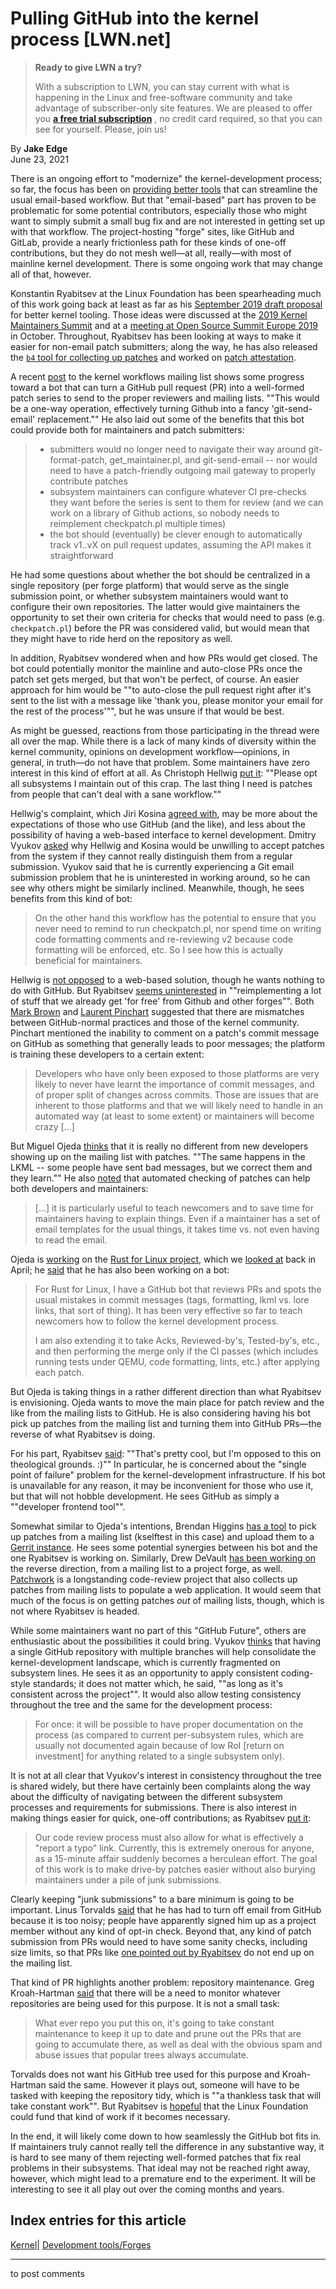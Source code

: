 # Pulling GitHub into the kernel process [LWN.net]

> **Ready to give LWN a try?**
> 
> With a subscription to LWN, you can stay current with what is happening in the Linux and free-software community and take advantage of subscriber-only site features. We are pleased to offer you **[a free trial subscription](https://lwn.net/Promo/nst-trial/claim)** , no credit card required, so that you can see for yourself. Please, join us! 

By **Jake Edge**  
June 23, 2021 

There is an ongoing effort to "modernize" the kernel-development process; so far, the focus has been on [providing better tools](/Articles/811528/) that can streamline the usual email-based workflow. But that "email-based" part has proven to be problematic for some potential contributors, especially those who might want to simply submit a small bug fix and are not interested in getting set up with that workflow. The project-hosting "forge" sites, like GitHub and GitLab, provide a nearly frictionless path for these kinds of one-off contributions, but they do not mesh well—at all, really—with most of mainline kernel development. There is some ongoing work that may change all of that, however. 

Konstantin Ryabitsev at the Linux Foundation has been spearheading much of this work going back at least as far as his [September 2019 draft proposal](/ml/ksummit-discuss/20190912120602.GC29277@pure.paranoia.local/) for better kernel tooling. Those ideas were discussed at the [2019 Kernel Maintainers Summit](/Articles/799134/) and at a [meeting at Open Source Summit Europe 2019](/Articles/803619/) in October. Throughout, Ryabitsev has been looking at ways to make it easier for non-email patch submitters; along the way, he has also released the [`b4` tool for collecting up patches](https://people.kernel.org/monsieuricon/introducing-b4-and-patch-attestation) and worked on [patch attestation](/Articles/813646/). 

A recent [post](/ml/workflows/20210616171813.bwvu6mtl4ltotf7p@nitro.local/) to the kernel workflows mailing list shows some progress toward a bot that can turn a GitHub pull request (PR) into a well-formed patch series to send to the proper reviewers and mailing lists. ""This would be a one-way operation, effectively turning Github into a fancy 'git-send-email' replacement."" He also laid out some of the benefits that this bot could provide both for maintainers and patch submitters: 

>   * submitters would no longer need to navigate their way around git-format-patch, get_maintainer.pl, and git-send-email -- nor would need to have a patch-friendly outgoing mail gateway to properly contribute patches 
>   * subsystem maintainers can configure whatever CI pre-checks they want before the series is sent to them for review (and we can work on a library of Github actions, so nobody needs to reimplement checkpatch.pl multiple times) 
>   * the bot should (eventually) be clever enough to automatically track v1..vX on pull request updates, assuming the API makes it straightforward 
> 


He had some questions about whether the bot should be centralized in a single repository (per forge platform) that would serve as the single submission point, or whether subsystem maintainers would want to configure their own repositories. The latter would give maintainers the opportunity to set their own criteria for checks that would need to pass (e.g. `checkpatch.pl`) before the PR was considered valid, but would mean that they might have to ride herd on the repository as well. 

In addition, Ryabitsev wondered when and how PRs would get closed. The bot could potentially monitor the mainline and auto-close PRs once the patch set gets merged, but that won't be perfect, of course. An easier approach for him would be ""to auto-close the pull request right after it's sent to the list with a message like 'thank you, please monitor your email for the rest of the process'"", but he was unsure if that would be best. 

As might be guessed, reactions from those participating in the thread were all over the map. While there is a lack of many kinds of diversity within the kernel community, opinions on development workflow—opinions, in general, in truth—do not have that problem. Some maintainers have zero interest in this kind of effort at all. As Christoph Hellwig [put it](/ml/workflows/YMsGoI0UdbmUebhX@infradead.org/): ""Please opt all subsystems I maintain out of this crap. The last thing I need is patches from people that can't deal with a sane workflow."" 

Hellwig's complaint, which Jiri Kosina [agreed with](/ml/workflows/nycvar.YFH.7.76.2106171031220.18969@cbobk.fhfr.pm/), may be more about the expectations of those who use GitHub (and the like), and less about the possibility of having a web-based interface to kernel development. Dmitry Vyukov [asked](/ml/workflows/CACT4Y+YoHYCKaLdZFSLqKsMz1j72i=k12FVpmSo-OyB7rCorsw@mail.gmail.com/) why Hellwig and Kosina would be unwilling to accept patches from the system if they cannot really distinguish them from a regular submission. Vyukov said that he is currently experiencing a Git email submission problem that he is uninterested in working around, so he can see why others might be similarly inclined. Meanwhile, though, he sees benefits from this kind of bot: 

> On the other hand this workflow has the potential to ensure that you never need to remind to run checkpatch.pl, nor spend time on writing code formatting comments and re-reviewing v2 because code formatting will be enforced, etc. So I see how this is actually beneficial for maintainers. 

Hellwig is [not opposed](/ml/workflows/YMsfXuykH6z0ZbpM@infradead.org/) to a web-based solution, though he wants nothing to do with GitHub. But Ryabitsev [seems uninterested](/ml/workflows/20210617145728.nahkvtxapozccm6c@nitro.local/) in ""reimplementing a lot of stuff that we already get 'for free' from Github and other forges"". Both [Mark Brown](/ml/workflows/20210617151659.GF5067@sirena.org.uk/) and [Laurent Pinchart](/ml/workflows/YMtpHPaJzMxmhslt@pendragon.ideasonboard.com/) suggested that there are mismatches between GitHub-normal practices and those of the kernel community. Pinchart mentioned the inability to comment on a patch's commit message on GitHub as something that generally leads to poor messages; the platform is training these developers to a certain extent: 

> Developers who have only been exposed to those platforms are very likely to never have learnt the importance of commit messages, and of proper split of changes across commits. Those are issues that are inherent to those platforms and that we will likely need to handle in an automated way (at least to some extent) or maintainers will become crazy [...] 

But Miguel Ojeda [thinks](/ml/workflows/CANiq72n-L=aroXFfnoF96Edk6F7+hqHu_BTaKuKAeA0MgOcSbw@mail.gmail.com/) that it is really no different from new developers showing up on the mailing list with patches. ""The same happens in the LKML -- some people have sent bad messages, but we correct them and they learn."" He also [noted](/ml/workflows/CANiq72kW+xsCWyhaT20a2=PUjUB59ujomaarnBrTDuYo1KEuJA@mail.gmail.com/) that automated checking of patches can help both developers and maintainers: 

> [...] it is particularly useful to teach newcomers and to save time for maintainers having to explain things. Even if a maintainer has a set of email templates for the usual things, it takes time vs. not even having to read the email. 

Ojeda is [working](/Articles/860160/) on the [Rust for Linux project](https://github.com/Rust-for-Linux), which we [looked at](/Articles/853423/) back in April; he [said](/ml/workflows/CANiq72=qmGRTUYzXs_FP0Y2_pJOm=5O7bSTBwXawH29oTApuuw@mail.gmail.com/) that he has also been working on a bot: 

> For Rust for Linux, I have a GitHub bot that reviews PRs and spots the usual mistakes in commit messages (tags, formatting, lkml vs. lore links, that sort of thing). It has been very effective so far to teach newcomers how to follow the kernel development process. 
> 
> I am also extending it to take Acks, Reviewed-by's, Tested-by's, etc., and then performing the merge only if the CI passes (which includes running tests under QEMU, code formatting, lints, etc.) after applying each patch. 

But Ojeda is taking things in a rather different direction than what Ryabitsev is envisioning. Ojeda wants to move the main place for patch review and the like from the mailing lists to GitHub. He is also considering having his bot pick up patches from the mailing list and turning them into GitHub PRs—the reverse of what Ryabitsev is doing. 

For his part, Ryabitsev [said](/ml/workflows/20210616182252.flsdrkjuw2etwcud@nitro.local/): ""That's pretty cool, but I'm opposed to this on theological grounds. :)"" In particular, he is concerned about the "single point of failure" problem for the kernel-development infrastructure. If his bot is unavailable for any reason, it may be inconvenient for those who use it, but that will not hobble development. He sees GitHub as simply a ""developer frontend tool"". 

Somewhat similar to Ojeda's intentions, Brendan Higgins [has a tool](/ml/workflows/CAFd5g44cerCLF6yd_voFAEr9B+G4bLPve-ARVv8N30pHj9Zdzg@mail.gmail.com/) to pick up patches from a mailing list (kselftest in this case) and upload them to a [Gerrit instance](https://linux-review.googlesource.com/). He sees some potential synergies between his bot and the one Ryabitsev is working on. Similarly, Drew DeVault [has been working on](/ml/workflows/CC57UCW5H2NE.3A6404HP4WC2Z@taiga/) the reverse direction, from a mailing list to a project forge, as well. [Patchwork](http://jk.ozlabs.org/projects/patchwork/) is a longstanding code-review project that also collects up patches from mailing lists to populate a web application. It would seem that much of the focus is on getting patches _out_ of mailing lists, though, which is not where Ryabitsev is headed. 

While some maintainers want no part of this "GitHub Future", others are enthusiastic about the possibilities it could bring. Vyukov [thinks](/ml/workflows/CACT4Y+ZYG5EB3re0Lby920Atkmb7e_FthN_5XO881XOhF_iJzg@mail.gmail.com/) that having a single GitHub repository with multiple branches will help consolidate the kernel-development landscape, which is currently fragmented on subsystem lines. He sees it as an opportunity to apply consistent coding-style standards; it does not matter which, he said, ""as long as it's consistent across the project"". It would also allow testing consistency throughout the tree and the same for the development process: 

> For once: it will be possible to have proper documentation on the process (as compared to current per-subsystem rules, which are usually not documented again because of low RoI [return on investment] for anything related to a single subsystem only). 

It is not at all clear that Vyukov's interest in consistency throughout the tree is shared widely, but there have certainly been complaints along the way about the difficulty of navigating between the different subsystem processes and requirements for submissions. There is also interest in making things easier for quick, one-off contributions; as Ryabitsev [put it](/ml/workflows/20210616180543.wevddhlzq4ow22f5@nitro.local/): 

> Our code review process must also allow for what is effectively a "report a typo" link. Currently, this is extremely onerous for anyone, as a 15-minute affair suddenly becomes a herculean effort. The goal of this work is to make drive-by patches easier without also burying maintainers under a pile of junk submissions. 

Clearly keeping "junk submissions" to a bare minimum is going to be important. Linus Torvalds [said](/ml/workflows/CAHk-=whEZ23h_Gvg3aOuQgXbUjxn6gwvcS2dHawkPgpDwKmssw@mail.gmail.com/) that he has had to turn off email from GitHub because it is too noisy; people have apparently signed him up as a project member without any kind of opt-in check. Beyond that, any kind of patch submission from PRs would need to have some sanity checks, including size limits, so that PRs like [one pointed out by Ryabitsev](https://github.com/torvalds/linux/pull/779) do not end up on the mailing list. 

That kind of PR highlights another problem: repository maintenance. Greg Kroah-Hartman [said](/ml/workflows/YMr5+ibXI5huLy7h@kroah.com/) that there will be a need to monitor whatever repositories are being used for this purpose. It is not a small task: 

> What ever repo you put this on, it's going to take constant maintenance to keep it up to date and prune out the PRs that are going to accumulate there, as well as deal with the obvious spam and abuse issues that popular trees always accumulate. 

Torvalds does not want his GitHub tree used for this purpose and Kroah-Hartman said the same. However it plays out, someone will have to be tasked with keeping the repository tidy, which is ""a thankless task that will take constant work"". But Ryabitsev is [hopeful](/ml/workflows/20210617145934.jsbapuf65b5t54q4@nitro.local/) that the Linux Foundation could fund that kind of work if it becomes necessary. 

In the end, it will likely come down to how seamlessly the GitHub bot fits in. If maintainers truly cannot really tell the difference in any substantive way, it is hard to see many of them rejecting well-formed patches that fix real problems in their subsystems. That ideal may not be reached right away, however, which might lead to a premature end to the experiment. It will be interesting to see it all play out over the coming months and years. 

  
Index entries for this article  
---  
[Kernel](/Kernel/Index)| [Development tools/Forges](/Kernel/Index#Development_tools-Forges)  
  


* * *

to post comments 
